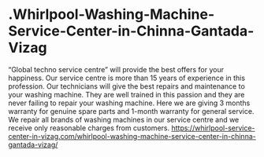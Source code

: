# .Whirlpool-Washing-Machine-Service-Center-in-Chinna-Gantada-Vizag
“Global techno service centre” will provide the best offers for your happiness. Our service centre is more than 15 years of experience in this profession. Our technicians will give the best repairs and maintenance to your washing machine. They are well trained in this passion and they are never failing to repair your washing machine. Here we are giving 3 months warranty for genuine spare parts and 1-month warranty for general service. We repair all brands of washing machines in our service centre and we receive only reasonable charges from customers.  https://whirlpool-service-center-in-vizag.com/whirlpool-washing-machine-service-center-in-chinna-gantada-vizag/
